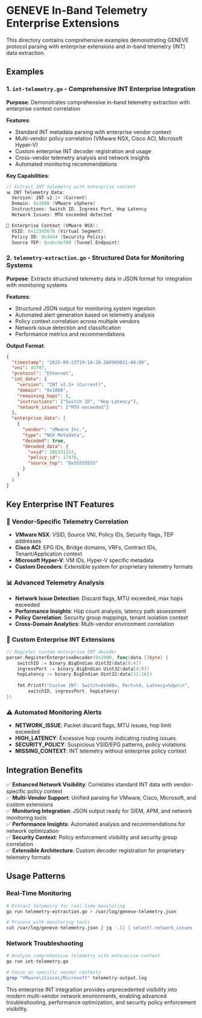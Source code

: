 # GENEVE In-Band Telemetry Enterprise Extensions

This directory contains comprehensive examples demonstrating GENEVE protocol parsing with enterprise extensions and in-band telemetry (INT) data extraction.

## Examples

### 1. `int-telemetry.go` - Comprehensive INT Enterprise Integration
**Purpose**: Demonstrates comprehensive in-band telemetry extraction with enterprise context correlation

**Features**:
- Standard INT metadata parsing with enterprise vendor context
- Multi-vendor policy correlation (VMware NSX, Cisco ACI, Microsoft Hyper-V)
- Custom enterprise INT decoder registration and usage
- Cross-vendor telemetry analysis and network insights
- Automated monitoring recommendations

**Key Capabilities**:
```go
// Extract INT telemetry with enterprise context
📊 INT Telemetry Data:
  Version: INT v2.1+ (Current)
  Domain: 0x1000 (VMware vSphere)
  Instructions: Switch ID, Ingress Port, Hop Latency
  Network Issues: MTU exceeded detected

🏢 Enterprise Context (VMware NSX):
  VSID: 0x12345678 (Virtual Segment)
  Policy ID: 0x4444 (Security Policy)
  Source TEP: 0xabcdef00 (Tunnel Endpoint)
```

### 2. `telemetry-extraction.go` - Structured Data for Monitoring Systems
**Purpose**: Extracts structured telemetry data in JSON format for integration with monitoring systems

**Features**:
- Structured JSON output for monitoring system ingestion
- Automated alert generation based on telemetry analysis
- Policy context correlation across multiple vendors
- Network issue detection and classification
- Performance metrics and recommendations

**Output Format**:
```json
{
  "timestamp": "2025-09-22T19:18:20.260989031-04:00",
  "vni": 43707,
  "protocol": "Ethernet",
  "int_data": {
    "version": "INT v2.1+ (Current)",
    "domain": "0x1000",
    "remaining_hops": 8,
    "instructions": ["Switch ID", "Hop Latency"],
    "network_issues": ["MTU exceeded"]
  },
  "enterprise_data": [
    {
      "vendor": "VMware Inc.",
      "type": "NSX Metadata",
      "decoded": true,
      "decoded_data": {
        "vsid": 286331153,
        "policy_id": 17476,
        "source_tep": "0x55555555"
      }
    }
  ]
}
```

## Key Enterprise INT Features

### 🎯 **Vendor-Specific Telemetry Correlation**
- **VMware NSX**: VSID, Source VNI, Policy IDs, Security flags, TEP addresses
- **Cisco ACI**: EPG IDs, Bridge domains, VRFs, Contract IDs, Tenant/Application context
- **Microsoft Hyper-V**: VM IDs, Hyper-V specific metadata
- **Custom Decoders**: Extensible system for proprietary telemetry formats

### 📊 **Advanced Telemetry Analysis**
- **Network Issue Detection**: Discard flags, MTU exceeded, max hops exceeded
- **Performance Insights**: Hop count analysis, latency path assessment
- **Policy Correlation**: Security group mappings, tenant isolation context
- **Cross-Domain Analytics**: Multi-vendor environment correlation

### 🔧 **Custom Enterprise INT Extensions**
```go
// Register custom enterprise INT decoder
parser.RegisterEnterpriseDecoder(0x2000, func(data []byte) {
    switchID := binary.BigEndian.Uint32(data[0:4])
    ingressPort := binary.BigEndian.Uint32(data[4:8])
    hopLatency := binary.BigEndian.Uint32(data[12:16])
    
    fmt.Printf("Custom INT: Switch=0x%08x, Port=%d, Latency=%dμs\n", 
        switchID, ingressPort, hopLatency)
})
```

### ⚠️ **Automated Monitoring Alerts**
- **NETWORK_ISSUE**: Packet discard flags, MTU issues, hop limit exceeded
- **HIGH_LATENCY**: Excessive hop counts indicating routing issues  
- **SECURITY_POLICY**: Suspicious VSID/EPG patterns, policy violations
- **MISSING_CONTEXT**: INT telemetry without enterprise policy context

## Integration Benefits

✅ **Enhanced Network Visibility**: Correlates standard INT data with vendor-specific policy context  
✅ **Multi-Vendor Support**: Unified parsing for VMware, Cisco, Microsoft, and custom extensions  
✅ **Monitoring Integration**: JSON output ready for SIEM, APM, and network monitoring tools  
✅ **Performance Insights**: Automated analysis and recommendations for network optimization  
✅ **Security Context**: Policy enforcement visibility and security group correlation  
✅ **Extensible Architecture**: Custom decoder registration for proprietary telemetry formats  

## Usage Patterns

### Real-Time Monitoring
```bash
# Extract telemetry for real-time monitoring
go run telemetry-extraction.go > /var/log/geneve-telemetry.json

# Process with monitoring tools
cat /var/log/geneve-telemetry.json | jq '.[] | select(.network_issues | length > 0)'
```

### Network Troubleshooting  
```bash
# Analyze comprehensive telemetry with enterprise context
go run int-telemetry.go

# Focus on specific vendor contexts
grep "VMware\|Cisco\|Microsoft" telemetry-output.log
```

This enterprise INT integration provides unprecedented visibility into modern multi-vendor network environments, enabling advanced troubleshooting, performance optimization, and security policy enforcement visibility.